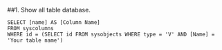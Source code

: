 ##1. Show all table database.
```
SELECT [name] AS [Column Name]
FROM syscolumns
WHERE id = (SELECT id FROM sysobjects WHERE type = 'V' AND [Name] = 'Your table name')
```
